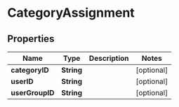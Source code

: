 
# CategoryAssignment

## Properties
Name | Type | Description | Notes
------------ | ------------- | ------------- | -------------
**categoryID** | **String** |  |  [optional]
**userID** | **String** |  |  [optional]
**userGroupID** | **String** |  |  [optional]



